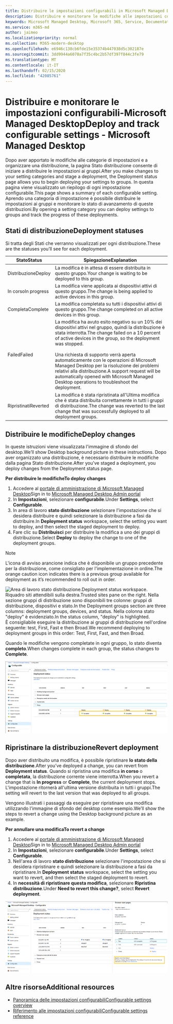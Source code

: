 ```yaml
---
title: Distribuire le impostazioni configurabili in Microsoft Managed Desktop
description: Distribuire e monitorare le modifiche alle impostazioni configurabili in Microsoft Managed Desktop.
keywords: Microsoft Managed Desktop, Microsoft 365, Service, Documentation, deploy, Deployment a fasi, impostazioni configurabili
ms.service: m365-md
author: jaimeo
ms.localizationpriority: normal
ms.collection: M365-modern-desktop
ms.openlocfilehash: e6946c138cb6fde15e35374b447038d5c302187e
ms.sourcegitcommit: 3dd9944a6070a7f35c4bc2b57df397f844c3fe79
ms.translationtype: MT
ms.contentlocale: it-IT
ms.lasthandoff: 02/15/2020
ms.locfileid: "42085761"
---
```

# <a name="deploy-and-track-configurable-settings---microsoft-managed-desktop"></a><span data-ttu-id="93dc6-104">Distribuire e monitorare le impostazioni configurabili-Microsoft Managed Desktop</span><span class="sxs-lookup"><span data-stu-id="93dc6-104">Deploy and track configurable settings - Microsoft Managed Desktop</span></span>

<span data-ttu-id="93dc6-105">Dopo aver apportato le modifiche alle categorie di impostazioni e a organizzare una distribuzione, la pagina Stato distribuzione consente di iniziare a distribuire le impostazioni ai gruppi.</span><span class="sxs-lookup"><span data-stu-id="93dc6-105">After you make changes to your setting categories and stage a deployment, the Deployment status page allows you to begin deploying your settings to groups.</span></span> <span data-ttu-id="93dc6-106">In questa pagina viene visualizzato un riepilogo di ogni impostazione configurabile.</span><span class="sxs-lookup"><span data-stu-id="93dc6-106">This page shows a summary of each configurable setting.</span></span> <span data-ttu-id="93dc6-107">Aprendo una categoria di impostazione è possibile distribuire le impostazioni ai gruppi e monitorare lo stato di avanzamento di queste distribuzioni.</span><span class="sxs-lookup"><span data-stu-id="93dc6-107">By opening a setting category you can deploy settings to groups and track the progress of these deployments.</span></span>

## <a name="deployment-statuses"></a><span data-ttu-id="93dc6-108">Stati di distribuzione</span><span class="sxs-lookup"><span data-stu-id="93dc6-108">Deployment statuses</span></span> 

<span data-ttu-id="93dc6-109">Si tratta degli Stati che verranno visualizzati per ogni distribuzione.</span><span class="sxs-lookup"><span data-stu-id="93dc6-109">These are the statuses you’ll see for each deployment.</span></span>

<span data-ttu-id="93dc6-110">Stato</span><span class="sxs-lookup"><span data-stu-id="93dc6-110">Status</span></span>  | <span data-ttu-id="93dc6-111">Spiegazione</span><span class="sxs-lookup"><span data-stu-id="93dc6-111">Explanation</span></span> 
--- | --- 
<span data-ttu-id="93dc6-112">Distribuzione</span><span class="sxs-lookup"><span data-stu-id="93dc6-112">Deploy</span></span> | <span data-ttu-id="93dc6-113">La modifica è in attesa di essere distribuita in questo gruppo.</span><span class="sxs-lookup"><span data-stu-id="93dc6-113">Your change is waiting to be deployed to this group.</span></span>
<span data-ttu-id="93dc6-114">In corso</span><span class="sxs-lookup"><span data-stu-id="93dc6-114">In progress</span></span> | <span data-ttu-id="93dc6-115">La modifica viene applicata ai dispositivi attivi di questo gruppo.</span><span class="sxs-lookup"><span data-stu-id="93dc6-115">The change is being applied to active devices in this group.</span></span> 
<span data-ttu-id="93dc6-116">Completa</span><span class="sxs-lookup"><span data-stu-id="93dc6-116">Complete</span></span> | <span data-ttu-id="93dc6-117">La modifica completata su tutti i dispositivi attivi di questo gruppo.</span><span class="sxs-lookup"><span data-stu-id="93dc6-117">The change completed on all active devices in this group.</span></span> 
<span data-ttu-id="93dc6-118">Failed</span><span class="sxs-lookup"><span data-stu-id="93dc6-118">Failed</span></span> | <span data-ttu-id="93dc6-119">La modifica ha avuto esito negativo su un 10% dei dispositivi attivi nel gruppo, quindi la distribuzione è stata interrotta.</span><span class="sxs-lookup"><span data-stu-id="93dc6-119">The change failed on a 10 percent of active devices in the group, so the deployment was stopped.</span></span><br><br> <span data-ttu-id="93dc6-120">Una richiesta di supporto verrà aperta automaticamente con le operazioni di Microsoft Managed Desktop per la risoluzione dei problemi relativi alla distribuzione.</span><span class="sxs-lookup"><span data-stu-id="93dc6-120">A support request will be automatically opened with Microsoft Managed Desktop operations to troubleshoot the deployment.</span></span> 
<span data-ttu-id="93dc6-121">Ripristinati</span><span class="sxs-lookup"><span data-stu-id="93dc6-121">Reverted</span></span> | <span data-ttu-id="93dc6-122">La modifica è stata ripristinata all'Ultima modifica che è stata distribuita correttamente in tutti i gruppi di distribuzione.</span><span class="sxs-lookup"><span data-stu-id="93dc6-122">The change was reverted to the last change that was successfully deployed to all deployment groups.</span></span>

## <a name="deploy-changes"></a><span data-ttu-id="93dc6-123">Distribuire le modifiche</span><span class="sxs-lookup"><span data-stu-id="93dc6-123">Deploy changes</span></span>

<span data-ttu-id="93dc6-124">In queste istruzioni viene visualizzata l'immagine di sfondo del desktop.</span><span class="sxs-lookup"><span data-stu-id="93dc6-124">We’ll show Desktop background picture in these instructions.</span></span> <span data-ttu-id="93dc6-125">Dopo aver organizzato una distribuzione, è necessario distribuire le modifiche dalla pagina Stato distribuzione.</span><span class="sxs-lookup"><span data-stu-id="93dc6-125">After you’ve staged a deployment, you deploy changes from the Deployment status page.</span></span> 

<span data-ttu-id="93dc6-126">**Per distribuire le modifiche**</span><span class="sxs-lookup"><span data-stu-id="93dc6-126">**To deploy changes**</span></span>

1. <span data-ttu-id="93dc6-127">Accedere al [portale di amministrazione di Microsoft Managed Desktop](https://aka.ms/mwaasportal)</span><span class="sxs-lookup"><span data-stu-id="93dc6-127">Sign in to [Microsoft Managed Desktop Admin portal](https://aka.ms/mwaasportal)</span></span>
2. <span data-ttu-id="93dc6-128">In **Impostazioni**, selezionare **configurabile**.</span><span class="sxs-lookup"><span data-stu-id="93dc6-128">Under **Settings**, select **Configurable**.</span></span>
3. <span data-ttu-id="93dc6-129">In area di lavoro **stato distribuzione** selezionare l'impostazione che si desidera distribuire e quindi selezionare la distribuzione a fasi da distribuire.</span><span class="sxs-lookup"><span data-stu-id="93dc6-129">In **Deployment status** workspace, select the setting you want to deploy, and then select the staged deployment to deploy.</span></span>
4. <span data-ttu-id="93dc6-130">Fare clic su **Distribuisci** per distribuire la modifica a uno dei gruppi di distribuzione.</span><span class="sxs-lookup"><span data-stu-id="93dc6-130">Select **Deploy** to deploy the change to one of the deployment groups.</span></span>

> [!NOTE] 
> <span data-ttu-id="93dc6-131">L'icona di avviso arancione indica che è disponibile un gruppo precedente per la distribuzione, come consigliato per l'implementazione in ordine.</span><span class="sxs-lookup"><span data-stu-id="93dc6-131">The orange caution icon indicates there is a previous group available for deployment as it’s recommended to roll out in order.</span></span> 

<span data-ttu-id="93dc6-132">![Area di lavoro stato distribuzione.</span><span class="sxs-lookup"><span data-stu-id="93dc6-132">![Deployment status workspace.</span></span> <span data-ttu-id="93dc6-133">Riquadro siti attendibili sulla destra.</span><span class="sxs-lookup"><span data-stu-id="93dc6-133">Trusted sites pane on the right.</span></span> <span data-ttu-id="93dc6-134">Nella sezione gruppi di distribuzione sono disponibili tre colonne: gruppi di distribuzione, dispositivi e stato.</span><span class="sxs-lookup"><span data-stu-id="93dc6-134">In the Deployment groups section are three columns: deployment groups, devices, and status.</span></span> <span data-ttu-id="93dc6-135">Nella colonna stato "deploy" è evidenziato.](../../media/1deployedit.png)</span><span class="sxs-lookup"><span data-stu-id="93dc6-135">In the status column, "deploy" is highlighted.](../../media/1deployedit.png)</span></span>
<span data-ttu-id="93dc6-136">È consigliabile eseguire la distribuzione ai gruppi di distribuzione nell'ordine seguente: test, First, Fast e then Broad.</span><span class="sxs-lookup"><span data-stu-id="93dc6-136">We recommend deploying to deployment groups in this order: Test, First, Fast, and then Broad.</span></span> 

<span data-ttu-id="93dc6-137">Quando le modifiche vengono completate in ogni gruppo, lo stato diventa **completo**.</span><span class="sxs-lookup"><span data-stu-id="93dc6-137">When changes complete in each group, the status changes to **Complete**.</span></span>

![Area di lavoro dello stato di distribuzione con colonne per Data aggiornata, versione, test, First, Fast e Broad.](../../media/2completeedit.png)

## <a name="revert-deployment"></a><span data-ttu-id="93dc6-140">Ripristinare la distribuzione</span><span class="sxs-lookup"><span data-stu-id="93dc6-140">Revert deployment</span></span>

<span data-ttu-id="93dc6-141">Dopo aver distribuito una modifica, è possibile ripristinare **lo stato della distribuzione**.</span><span class="sxs-lookup"><span data-stu-id="93dc6-141">After you’ve deployed a change, you can revert from **Deployment status**.</span></span> <span data-ttu-id="93dc6-142">Quando si ripristina una modifica **in corso** o **completata**, la distribuzione corrente viene interrotta.</span><span class="sxs-lookup"><span data-stu-id="93dc6-142">When you revert a change that is **In progress** or **Complete**, the current deployment stops.</span></span> <span data-ttu-id="93dc6-143">L'impostazione ritornerà all'ultima versione distribuita in tutti i gruppi.</span><span class="sxs-lookup"><span data-stu-id="93dc6-143">The setting will revert to the last version that was deployed to all groups.</span></span> 

<span data-ttu-id="93dc6-144">Vengono illustrati i passaggi da eseguire per ripristinare una modifica utilizzando l'immagine di sfondo del desktop come esempio.</span><span class="sxs-lookup"><span data-stu-id="93dc6-144">We’ll show the steps to revert a change using the Desktop background picture as an example.</span></span> 

<span data-ttu-id="93dc6-145">**Per annullare una modifica**</span><span class="sxs-lookup"><span data-stu-id="93dc6-145">**To revert a change**</span></span>
1. <span data-ttu-id="93dc6-146">Accedere al [portale di amministrazione di Microsoft Managed Desktop](https://aka.ms/mwaasportal)</span><span class="sxs-lookup"><span data-stu-id="93dc6-146">Sign in to [Microsoft Managed Desktop Admin portal](https://aka.ms/mwaasportal)</span></span>
2. <span data-ttu-id="93dc6-147">In **Impostazioni**, selezionare **configurabile**.</span><span class="sxs-lookup"><span data-stu-id="93dc6-147">Under **Settings**, select **Configurable**.</span></span>
3. <span data-ttu-id="93dc6-148">Nell'area di lavoro **stato distribuzione** selezionare l'impostazione che si desidera ripristinare e quindi selezionare la distribuzione a fasi da ripristinare.</span><span class="sxs-lookup"><span data-stu-id="93dc6-148">In **Deployment status** workspace, select the setting you want to revert, and then select the staged deployment to revert.</span></span>
4. <span data-ttu-id="93dc6-149">In **necessità di ripristinare questa modifica**, selezionare **Ripristina distribuzione**.</span><span class="sxs-lookup"><span data-stu-id="93dc6-149">Under **Need to revert this change?**, select **Revert deployment**.</span></span>

![Area di lavoro stato distribuzione.](../../media/3revert.png) 

## <a name="additional-resources"></a><span data-ttu-id="93dc6-153">Altre risorse</span><span class="sxs-lookup"><span data-stu-id="93dc6-153">Additional resources</span></span>
- [<span data-ttu-id="93dc6-154">Panoramica delle impostazioni configurabili</span><span class="sxs-lookup"><span data-stu-id="93dc6-154">Configurable settings overview</span></span>](config-setting-overview.md)
- [<span data-ttu-id="93dc6-155">Riferimento alle impostazioni configurabili</span><span class="sxs-lookup"><span data-stu-id="93dc6-155">Configurable settings reference</span></span>](config-setting-ref.md) 
